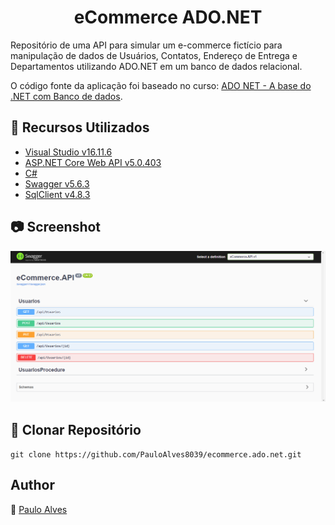 <h1 align="center">eCommerce ADO.NET</h1>

Repositório de uma API para simular um e-commerce fictício para manipulação de dados de Usuários, Contatos, Endereço de Entrega e Departamentos utilizando ADO.NET em um banco de dados relacional.

O código fonte da aplicação foi baseado no curso: [ADO NET - A base do .NET com Banco de dados](https://www.udemy.com/course/ado-net-a-base-do-net-com-banco-de-dados/).

## :wrench: Recursos Utilizados

- [Visual Studio v16.11.6](https://visualstudio.microsoft.com/pt-br/downloads/)
- [ASP.NET Core Web API v5.0.403](https://docs.microsoft.com/pt-br/aspnet/core/web-api/?view=aspnetcore-5.0)
- [C#](https://docs.microsoft.com/pt-br/dotnet/csharp/getting-started/)
- [Swagger v5.6.3](https://swagger.io/)
- [SqlClient v4.8.3](https://docs.microsoft.com/pt-br/dotnet/api/system.data.sqlclient?view=dotnet-plat-ext-5.0)

## :camera: Screenshot

![screenshot](https://github.com/PauloAlves8039/ecommerce.ado.net/blob/master/src/eCommerce.API/wwwroot/screenshot.png)

## :floppy_disk: Clonar Repositório

`git clone https://github.com/PauloAlves8039/ecommerce.ado.net.git`

## Author

:boy: [Paulo Alves](https://github.com/PauloAlves8039)

